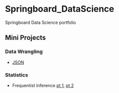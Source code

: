 # Springboard_DataScience
Springboard Data Science portfolio


## Mini Projects

### Data Wrangling
- [JSON](https://github.com/akbarry/Springboard_DataScience/blob/master/data_wrangling_json/sliderule_dsi_json_exercise.ipynb)

### Statistics
- Frequentist Inference [pt 1](https://github.com/akbarry/Springboard_DataScience/blob/master/inferential_statistics_frequentist_mini-projects6.28.19/inferential_statistics_1a-Q6.25.ipynb), [pt 2](https://github.com/akbarry/Springboard_DataScience/blob/master/inferential_statistics_frequentist_mini-projects6.28.19/inferential_statistics_1b-Q6.25.ipynb)
